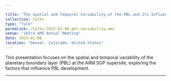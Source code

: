 ```yaml
---

title: "The Spatial and Temporal Variability of the PBL and Its Influencing Factors at the ARM SGP Supersite"
collection: talks
type: "Talk"
permalink: /talks/2023-01-08-pbl-variability-ams
venue: "103rd AMS Annual Meeting"
date: 2023-01-08
location: "Denver, Colorado, United States"
---
```


This presentation focuses on the spatial and temporal variability of the planetary boundary layer (PBL) at the ARM SGP supersite, exploring the factors that influence PBL development.

---
